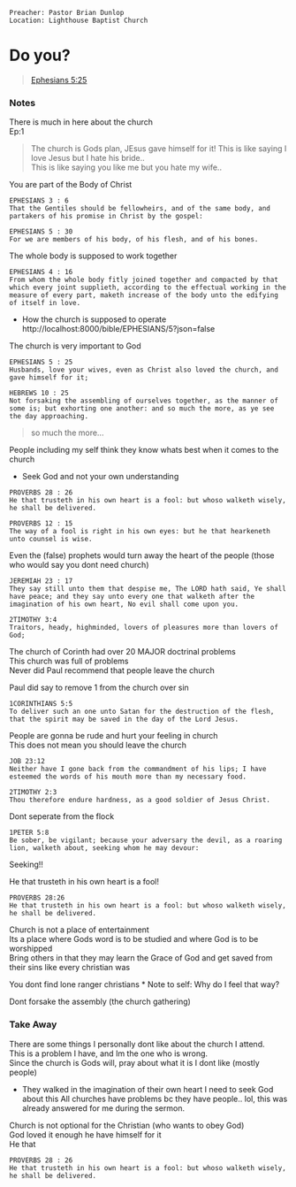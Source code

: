 ```
Preacher: Pastor Brian Dunlop
Location: Lighthouse Baptist Church

```

# Do you?
>[Ephesians 5:25](http://localhost:8000/bible/EPHESIANS/5)


### Notes
There is much in here about the church  
Ep:1

>The church is Gods plan, JEsus gave himself for it!
    This is like saying I love Jesus but I hate his bride..  
    This is like saying you like me but you hate my wife..  

    
You are part of the Body of Christ
```
EPHESIANS 3 : 6
That the Gentiles should be fellowheirs, and of the same body, and partakers of his promise in Christ by the gospel:

EPHESIANS 5 : 30
For we are members of his body, of his flesh, and of his bones.
```
The whole body is supposed to work together
```
EPHESIANS 4 : 16
From whom the whole body fitly joined together and compacted by that which every joint supplieth, according to the effectual working in the measure of every part, maketh increase of the body unto the edifying of itself in love.
```

* How the church is supposed to operate
  http://localhost:8000/bible/EPHESIANS/5?json=false

The church is very important to God
```
EPHESIANS 5 : 25
Husbands, love your wives, even as Christ also loved the church, and gave himself for it;

HEBREWS 10 : 25
Not forsaking the assembling of ourselves together, as the manner of some is; but exhorting one another: and so much the more, as ye see the day approaching.
```
> so much the more...

People including my self think they know whats best when it comes to the church
* Seek God and not your own understanding
```
PROVERBS 28 : 26
He that trusteth in his own heart is a fool: but whoso walketh wisely, he shall be delivered.

PROVERBS 12 : 15
The way of a fool is right in his own eyes: but he that hearkeneth unto counsel is wise.
```

Even the (false) prophets would turn away the heart of the people (those who would say you dont need church)
```
JEREMIAH 23 : 17
They say still unto them that despise me, The LORD hath said, Ye shall have peace; and they say unto every one that walketh after the imagination of his own heart, No evil shall come upon you.

2TIMOTHY 3:4
Traitors, heady, highminded, lovers of pleasures more than lovers of God;
```

The church of Corinth had over 20 MAJOR doctrinal problems  
This church was full of problems  
Never did Paul recommend that people leave the church  

Paul did say to remove 1 from the church over sin  
```
1CORINTHIANS 5:5
To deliver such an one unto Satan for the destruction of the flesh, that the spirit may be saved in the day of the Lord Jesus.
```

People are gonna be rude and hurt your feeling in church  
This does not mean you should leave the church  
```
JOB 23:12
Neither have I gone back from the commandment of his lips; I have esteemed the words of his mouth more than my necessary food.

2TIMOTHY 2:3
Thou therefore endure hardness, as a good soldier of Jesus Christ.
```

Dont seperate from the flock
```
1PETER 5:8
Be sober, be vigilant; because your adversary the devil, as a roaring lion, walketh about, seeking whom he may devour:
```
Seeking!!  

He that trusteth in his own heart is a fool!
```
PROVERBS 28:26
He that trusteth in his own heart is a fool: but whoso walketh wisely, he shall be delivered.
```

Church is not a place of entertainment  
Its a place where Gods word is to be studied and where God is to be worshipped  
Bring others in that they may learn the Grace of God and get saved from their sins like every christian was  


You dont find lone ranger christians
    * Note to self: Why do I feel that way?
    

Dont forsake the assembly (the church gathering)  

### Take Away
There are some things I personally dont like about the church I attend.  
This is a problem I have, and Im the one who is wrong.  
Since the church is Gods will, pray about what it is I dont like (mostly people)  
* They walked in the imagination of their own heart
  I need to seek God about this
  All churches have problems bc they have people..
  lol, this was already answered for me during the sermon.  
  
Church is not optional for the Christian (who wants to obey God)  
God loved it enough he have himself for it  
He that

  
  

  ```
  PROVERBS 28 : 26
He that trusteth in his own heart is a fool: but whoso walketh wisely, he shall be delivered.
  ```
